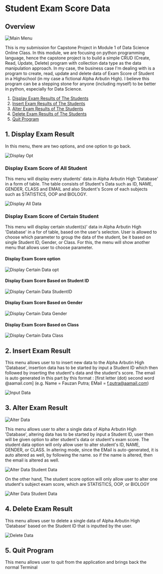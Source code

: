 # Student Exam Score Data
## Overview

![Main Menu](pix/main_menu.png)

This is my submission for Capstone Project in Module 1 of Data Science Online Class. In this module, we are focusing on python programming language, hence the capstone project is to build a simple CRUD (Create, Read, Update, Delete) program with collection data type as the data manipulation approach. In my case, the business case I'm dealing with is a program to create, read, update and delete data of Exam Score of Student in a Highschool (in my case a fictional Alpha Arbutin High). I believe this program can be a stepping stone for anyone (including myself) to be better in python, especially for Data Science.

1. [Display Exam Results of The Students](#1-display-exam-result)
2. [Insert Exam Results of The Students](#2-insert-exam-result)
3. [Alter Exam Results of The Students](#3-alter-exam-result)
4. [Delete Exam Results of The Students](#4-delete-exam-result)
5. [Quit Program](#5-quit-program)

## 1. Display Exam Result
In this menu, there are two options, and one option to go back.

![Display Opt](pix/display_opt.png)

### Display Exam Score of All Student
This menu will display every students' data in Alpha Arbutin High 'Database' in a form of table. The table consists of Student's Data such as ID, NAME, GENDER, CLASS and EMAIL and also Student's Score of each subjects such as STATISTICS, OOP and BIOLOGY.

![Display All Data](pix/display_all.png)

### Display Exam Score of Certain Student
This menu will display certain student(s)' data in Alpha Arbutin High 'Database' in a for of table, based on the user's selecton. User is allowed to choose which parameter to group the data of the student, be it based on single Student ID, Gender, or Class. For this, the menu will show another menu that allows user to choose parameter.

#### Display Exam Score option

![Display Certain Data opt](pix/display_certain.png)

#### Display Exam Score Based on Student ID

![Display Certain Data StudentID](pix/display_studentID.png)

#### Display Exam Score Based on Gender

![Display Certain Data Gender](pix/display_gender.png)

#### Display Exam Score Based on Class

![Display Certain Data Class](pix/display_class.png)

## 2. Insert Exam Result
This menu allows user to to insert new data to the Alpha Arbutin High 'Database', insertion data has to be started by input a Student ID which then followed by inserting the student's data and the student's score. The email is auto generated in this part by this format : [first letter (dot) second word @aamail.com] (e.g. Name = Fauzan Putra; EMail = f.putra@aamail.com)

![Input Data](pix/input_data.png)

## 3. Alter Exam Result

![Alter Data](pix/alter_data.png)

This menu allows user to alter a single data of Alpha Arbutin High 'Database', altering data has to be started by input a Student ID, user then will be given option to alter student's data or student's exam score. The student data option will only allow user to alter student's ID, NAME, GENDER, or CLASS. In altering mode, since the EMail is auto-generated, it is auto altered as well, by following the name. so if the name is altered, then the email is altered as well.

![Alter Data Student Data](pix/alter_studData.png)

On the other hand, The student score option will only allow user to alter one student's subject exam score, which are STATISTICS, OOP, or BIOLOGY

![Alter Data Student Data](pix/alter_studScore.png)

## 4. Delete Exam Result
This menu allows user to delete a single data of Alpha Arbutin High 'Database' based on the Student ID that is inputted by the user.

![Delete Data](pix/delete_data.png)

## 5. Quit Program
This menu allows user to quit from the application and brings back the normal Terminal
